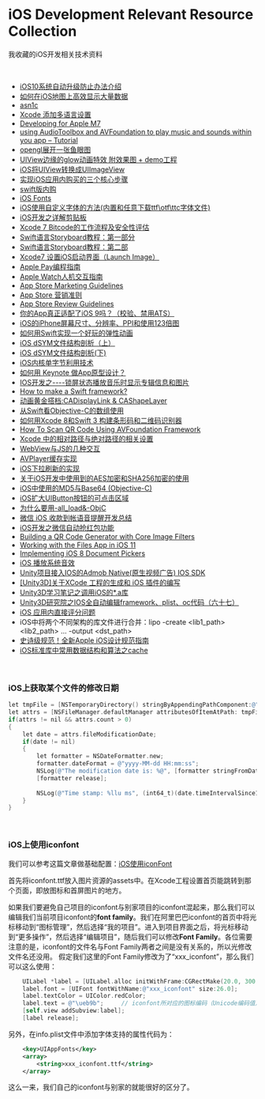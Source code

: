 # iOS Development Relevant Resource Collection
我收藏的iOS开发相关技术资料

<br />

- [iOS10系统自动升级防止办法介绍](https://m.cr173.com/w/115259)
- [如何在iOS地图上高效显示大量数据](http://www.cocoachina.com/gamedev/misc/2013/1216/7548.html)
- [asn1c](https://github.com/vlm/asn1c/blob/master/INSTALL.md)
- [Xcode 添加多语言设置](https://www.bobolee.me/xcode-project-support-international.html)
- [Developing for Apple M7](http://conradstoll.com/blog/2013/11/24/developing-for-the-m7)
- [using AudioToolbox and AVFoundation to play music and sounds within you app – Tutorial](http://www.xappsoftware.com/wordpress/2013/12/05/ios-sdk-using-audiotoolbox-and-avfoundation-to-play-music-and-sounds-within-you-app-tutorial/)
- [opengl展开一张鱼眼图](http://www.cocoachina.com/bbs/read.php?tid=177145)
- [UIView边缘的glow动画特效 附效果图 + demo工程](http://www.cocoachina.com/bbs/read.php?tid=176102)
- [iOS将UIView转换成UIImageView](https://blog.csdn.net/ICHENKE/article/details/49181355)
- [实现iOS应用内购买的三个核心步骤](http://blog.csdn.net/nimingzhe2008/article/details/19759589)
- [swift版内购](http://www.cnblogs.com/helloandroid/p/4613683.html)
- [iOS Fonts](http://iosfonts.com)
- [iOS使用自定义字体的方法(内置和任意下载ttf\otf\ttc字体文件)](https://blog.csdn.net/liuyang11908/article/details/62044319)
- [iOS开发之详解剪贴板](http://blog.csdn.net/zhuqilin0/article/details/6661044)
- [Xcode 7 Bitcode的工作流程及安全性评估](http://www.cocoachina.com/ios/20151218/14744.html)
- [Swift语言Storyboard教程：第一部分](http://www.cocoachina.com/swift/20150112/10892.html)
- [Swift语言Storyboard教程：第二部](http://www.cocoachina.com/swift/20150114/10924.html)
- [Xcode7 设置iOS启动界面（Launch Image）](https://www.jianshu.com/p/a3315f6896a7)
- [Apple Pay编程指南](http://www.cocoachina.com/ios/20150126/11019.html)
- [Apple Watch人机交互指南](http://www.cocoachina.com/design/20150312/10314.html)
- [App Store Marketing Guidelines](https://developer.apple.com/app-store/marketing/guidelines/)
- [App Store 营销准则](https://developer.apple.com/app-store/marketing/guidelines/cn/)
- [App Store Review Guidelines](https://developer.apple.com/app-store/review/guidelines/)
- [你的App真正适配了iOS 9吗？（校验、禁用ATS）](http://www.csdn.net/article/2015-09-11/2825675)
- [iOS的iPhone屏幕尺寸、分辨率、PPI和使用123倍图](https://www.jianshu.com/p/31a1aca46ef8)
- [如何用Swift实现一个好玩的弹性动画](http://www.cocoachina.com/swift/20150911/13215.html)
- [iOS dSYM文件结构剖析（上）](http://www.csdn.net/article/2015-08-04/2825369)
- [iOS dSYM文件结构剖析(下)](http://blog.csdn.net/MaximLi/article/details/47300171)
- [iOS内核单字节利用技术](https://www.toutiao.com/a6856589621313470989/)
- [如何用 Keynote 做App原型设计？](http://www.cocoachina.com/design/20141023/10017.html)
- [IOS开发之----锁屏状态播放音乐时显示专辑信息和图片](http://blog.sina.com.cn/s/blog_71715bf801019xxr.html)
- [How to make a Swift framework?](https://theswiftdev.com/2017/10/23/how-to-make-a-swift-framework/)
- [动画黄金搭档:CADisplayLink & CAShapeLayer](http://www.cocoachina.com/ios/20161202/18252.html)
- [从Swift看Objective-C的数组使用](http://www.cocoachina.com/ios/20161222/18420.html)
- [如何用Xcode 8和Swift 3 构建条形码和二维码识别器](http://www.cocoachina.com/ios/20161228/18394.html)
- [How To Scan QR Code Using AVFoundation Framework](https://www.appcoda.com/qr-code-ios-programming-tutorial/)
- [Xcode 中的相对路径与绝对路径的相关设置](http://www.cnblogs.com/sandyzhang/p/5639586.html)
- [WebView与JS的几种交互](http://www.jianshu.com/p/0042d8eb67c0)
- [AVPlayer缓存实现](http://www.cnblogs.com/graveliang/p/5711783.html)
- [iOS下拉刷新的实现](http://www.jianshu.com/p/423150df669d)
- [关于iOS开发中使用到的AES加密和SHA256加密的使用](http://blog.csdn.net/codingfire/article/details/50384986)
- [iOS中使用的MD5与Base64 (Objective-C)](https://www.jianshu.com/p/bdcd1c5f2685)
- [iOS扩大UIButton按钮的可点击区域](https://my.oschina.net/zhxx/blog/833549?utm_medium=referral)
- [为什么要用-all_load&-ObjC](http://www.cocoachina.com/bbs/read.php?tid=141097)
- [微信 iOS 收款到帐语音提醒开发总结](http://geek.csdn.net/news/detail/235961)
- [iOS开发之微信自动抢红包功能](http://blog.csdn.net/zhonggaorong/article/details/51224813)
- [Building a QR Code Generator with Core Image Filters](https://www.appcoda.com/qr-code-generator-tutorial/)
- [Working with the Files App in iOS 11](https://www.bignerdranch.com/blog/working-with-the-files-app-in-ios-11/)
- [Implementing iOS 8 Document Pickers](https://www.macstories.net/tutorials/implementing-ios-8-document-pickers/)
- [iOS 播放系统音效](https://blog.csdn.net/zhangdalang/article/details/53906910)
- [Unity项目接入IOS的Admob Native(原生视频广告) IOS SDK](https://blog.csdn.net/qq_39108767/article/details/84426400)
- [\[Unity3D\]关于XCode 工程的生成和 iOS 插件的编写](https://www.jianshu.com/p/ac37de27b404)
- [Unity3D学习笔记之调用iOS的*.a库](https://gameinstitute.qq.com/community/detail/111853)
- [Unity3D研究院之IOS全自动编辑framework、plist、oc代码（六十七）](https://blog.csdn.net/anypkv/article/details/72303571)
- [iOS 应用内直接评分问题](https://blog.csdn.net/a18337101357/article/details/80282891)
- iOS中将两个不同架构的库文件进行合并：lipo -create <lib1_path> <lib2_path> ... -output <dst_path>
- [史诗级规范！全新Apple iOS设计规范指南](https://www.toutiao.com/a6745640758742614535/)
- [iOS标准库中常用数据结构和算法之cache](https://www.toutiao.com/a6745643341427245571/)

<br/>

### iOS上获取某个文件的修改日期

```objectivec
let tmpFile = [NSTemporaryDirectory() stringByAppendingPathComponent:@"a.txt"];
let attrs = [NSFileManager.defaultManager attributesOfItemAtPath: tmpFile error:NULL];
if(attrs != nil && attrs.count > 0)
{
    let date = attrs.fileModificationDate;
    if(date != nil)
    {
        let formatter = NSDateFormatter.new;
        formatter.dateFormat = @"yyyy-MM-dd HH:mm:ss";
        NSLog(@"The modification date is: %@", [formatter stringFromDate:date]);
        [formatter release];
        
        NSLog(@"Time stamp: %llu ms", (int64_t)(date.timeIntervalSince1970 * 1000.0));
    }
}
```

<br />

### iOS上使用iconfont

我们可以参考这篇文章做基础配置：[iOS使用iconFont](https://www.jianshu.com/p/36007fc8ba10)

首先将iconfont.ttf放入图片资源的assets中。在Xcode工程设置首页能跳转到那个页面，即放图标和首屏图片的地方。

如果我们要避免自己项目的iconfont与别家项目的iconfont混起来，那么我们可以编辑我们当前项目iconfont的**font family**。我们在阿里巴巴iconfont的首页中将光标移动到“图标管理”，然后选择“我的项目”。进入到项目界面之后，将光标移动到“更多操作”，然后选择“编辑项目”，随后我们可以修改**Font Family**。各位需要注意的是，iconfont的文件名与Font Family两者之间是没有关系的，所以光修改文件名还没用。
假定我们这里的Font Family修改为了“xxx_iconfont”，那么我们可以这么使用：
```objectivec
    UILabel *label = [UILabel.alloc initWithFrame:CGRectMake(20.0, 300.0, 30.0, 30.0)];
    label.font = [UIFont fontWithName:@"xxx_iconfont" size:26.0];
    label.textColor = UIColor.redColor;
    label.text = @"\ueb9b";     // iconfont所对应的图标编码（Unicode编码值）
    [self.view addSubview:label];
    [label release];
```

另外，在info.plist文件中添加字体支持的属性代码为：
```xml
	<key>UIAppFonts</key>
	<array>
		<string>xxx_iconfont.ttf</string>
	</array>
```

这么一来，我们自己的iconfont与别家的就能很好的区分了。

